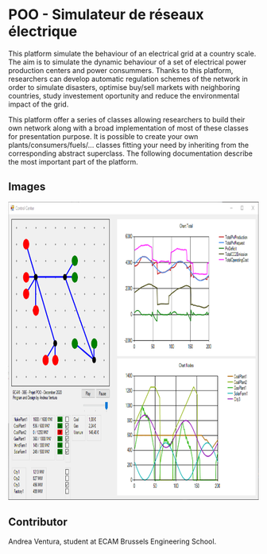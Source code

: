 # POO - Simulateur de réseaux électrique

This platform simulate the behaviour of an electrical grid at a country scale. The aim is to simulate the dynamic behaviour of a set of electrical power production centers and power consummers.
Thanks to this platform, researchers can develop automatic regulation schemes of the network in order to simulate disasters, optimise buy/sell markets with neighboring countries, study investement oportunity and reduce the environmental impact of the grid.

This platform offer a series of classes allowing researchers to build their own network along with a broad implementation of most of these classes for presentation purpose. It is possible to create your own plants/consumers/fuels/... classes fitting your need by inheriting from the corresponding abstract superclass. The following documentation describe the most important part of the platform.

## Images

<p align="center">
<img src="img/ControlCenter.png" alt="The graphical UI" height="600">
</p>

## Contributor

Andrea Ventura, student at ECAM Brussels Engineering School.

##
